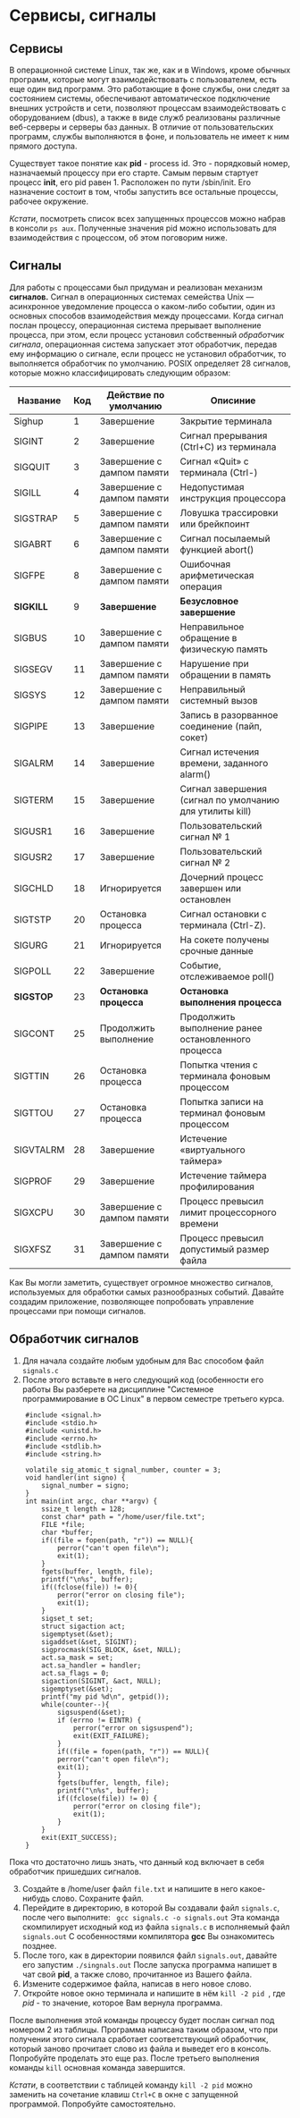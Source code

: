 # Сервисы, сигналы
## Cервисы
В операционной системе Linux, так же, как и в Windows, кроме обычных программ, которые могут взаимодействовать с пользователем, есть еще один вид программ. Это работающие в фоне службы, они следят за состоянием системы, обеспечивают автоматическое подключение внешних устройств и сети, позволяют процессам взаимодействовать с оборудованием (dbus), а также в виде служб реализованы различные веб-серверы и серверы баз данных. В отличие от пользовательских программ, службы выполняются в фоне, и пользователь не имеет к ним прямого доступа.

Существует такое понятие как **pid** - process id. Это - порядковый номер, назначаемый процессу при его старте. 
Самым первым стартует процесс **init**, его pid равен 1. Расположен по пути /sbin/init. Его назначение состоит в том, чтобы запустить все остальные процессы, рабочее окружение. 

*Кстати*, посмотреть список всех запущенных процессов можно набрав в консоли `ps aux`. Полученные значения pid можно использовать для взаимодействия с процессом, об этом поговорим ниже.

## Сигналы
Для работы с процессами был придуман и реализован механизм **сигналов.** Сигнал в операционных системах семейства Unix — асинхронное уведомление процесса о каком-либо событии, один из основных способов взаимодействия между процессами. Когда сигнал послан процессу, операционная система прерывает выполнение процесса, при этом, если процесс установил собственный _обработчик сигнала_, операционная система запускает этот обработчик, передав ему информацию о сигнале, если процесс не установил обработчик, то выполняется обработчик по умолчанию.
POSIX определяет 28 сигналов, которые можно классифицировать следующим образом:

|Название|Код  | Действие по умолчанию| Описиние 
|--|--|--|--|
|Sighup     |1 | Завершение               |Закрытие терминала
|SIGINT     |2 |Завершение                |Сигнал прерывания (Ctrl+C) из терминала|
|SIGQUIT    |3 |Завершение с дампом памяти|Сигнал «Quit» с терминала (Ctrl-\) |
|SIGILL     |4 |Завершение с дампом памяти|Недопустимая инструкция процессора |
|SIGSTRAP   |5 |Завершение с дампом памяти|Ловушка трассировки или брейкпоинт |
|SIGABRT    |6 |Завершение с дампом памяти|Сигнал посылаемый функцией abort()|
|SIGFPE     |8 |Завершение с дампом памяти|Ошибочная арифметическая операция|
|**SIGKILL**|9 |**Завершение**            |**Безусловное завершение** |
|SIGBUS     |10|Завершение с дампом памяти|Неправильное обращение в физическую память |
|SIGSEGV    |11|Завершение с дампом памяти|Нарушение при обращении в память |
|SIGSYS     |12|Завершение с дампом памяти|Неправильный системный вызов |
|SIGPIPE    |13|Завершение                |Запись в разорванное соединение (пайп, сокет) |
|SIGALRM    |14|Завершение                |Сигнал истечения времени, заданного alarm() |
|SIGTERM    |15|Завершение                |Сигнал завершения (сигнал по умолчанию для утилиты kill) |
|SIGUSR1    |16|Завершение                |Пользовательский сигнал № 1 |
|SIGUSR2    |17|Завершение                |Пользовательский сигнал № 2 |
|SIGCHLD    |18|Игнорируется              |Дочерний процесс завершен или остановлен |
|SIGTSTP    |20|Остановка процесса        |Сигнал остановки с терминала (Ctrl-Z). |
|SIGURG     |21|Игнорируется              |На сокете получены срочные данные |
|SIGPOLL    |22|Завершение                |Событие, отслеживаемое poll() |
|**SIGSTOP**|23|**Остановка процесса**    |**Остановка выполнения процесса**|
|SIGCONT    |25|Продолжить выполнение     |Продолжить выполнение ранее остановленного процесса |
|SIGTTIN    |26|Остановка процесса        |Попытка чтения с терминала фоновым процессом |
|SIGTTOU    |27|Остановка процесса        |Попытка записи на терминал фоновым процессом |
|SIGVTALRM  |28|Завершение                |Истечение «виртуального таймера» |
|SIGPROF    |29|Завершение                |Истечение таймера профилирования |
|SIGXCPU    |30|Завершение с дампом памяти|Процесс превысил лимит процессорного времени |
|SIGXFSZ    |31|Завершение с дампом памяти|Процесс превысил допустимый размер файла |

Как Вы могли заметить, существует огромное множество сигналов, используемых для обработки самых разнообразных событий.
Давайте создадим приложение, позволяющее попробовать управление процессами при помощи сигналов.

## Обработчик сигналов
1. Для начала создайте любым удобным для Вас способом файл `signals.c`
2. После этого вставьте в него следующий код (особенности его работы Вы разберете на дисциплине "Системное программирование в ОС Linux" в первом семестре третьего курса.
```
    #include <signal.h>
    #include <stdio.h>
    #include <unistd.h>
    #include <errno.h>
    #include <stdlib.h>
    #include <string.h>
    
    volatile sig_atomic_t signal_number, counter = 3;
    void handler(int signo) {
        signal_number = signo;
    }
    int main(int argc, char **argv) {
        ssize_t length = 128;
        const char* path = "/home/user/file.txt";
        FILE *file;
        char *buffer;
        if((file = fopen(path, "r")) == NULL){
            perror("can't open file\n");
            exit(1);
        }
        fgets(buffer, length, file);
        printf("\n%s", buffer); 
        if((fclose(file)) != 0){
            perror("error on closing file");
            exit(1);
        }
        sigset_t set;
        struct sigaction act;
        sigemptyset(&set);
        sigaddset(&set, SIGINT);
        sigprocmask(SIG_BLOCK, &set, NULL);
        act.sa_mask = set;
        act.sa_handler = handler;
        act.sa_flags = 0;
        sigaction(SIGINT, &act, NULL);
        sigemptyset(&set);
        printf("my pid %d\n", getpid());
        while(counter--){
            sigsuspend(&set);
            if (errno != EINTR) {
                perror("error on sigsuspend");
                exit(EXIT_FAILURE);
            }
            if((file = fopen(path, "r")) == NULL){
            perror("can't open file\n");
            exit(1);
            }
            fgets(buffer, length, file);
            printf("\n%s", buffer); 
            if((fclose(file)) != 0) {
                perror("error on closing file");
                exit(1);
            }
        }
        exit(EXIT_SUCCESS);
    }
 ```

Пока что достаточно лишь знать, что данный код включает в себя обработчик пришедших сигналов. 

3. Создайте в /home/user файл `file.txt` и напишите в него какое-нибудь слово. Сохраните файл.
4. Перейдите в директорию, в которой Вы создавали файл `signals.c`, после чего выполните:
 ``` gcc signals.c -o signals.out```
 Эта команда скомпилирует исходный код из файла `signals.c` в исполняемый файл `signals.out`
С особенностями компилятора **gcc** Вы ознакомитесь позднее.
5. После того, как в директории появился файл `signals.out`, давайте его запустим
```./singnals.out```
После запуска программа напишет в чат свой **pid**, а также слово, прочитанное из Вашего файла. 
6. Измените содержимое файла, написав в него новое слово. 
7. Откройте новое окно терминала и напишите в нём 
```kill -2 pid ```, где _pid_ - то значение, которое Вам вернула программа. 

После выполнения этой команды процессу будет послан сигнал под номером 2 из таблицы. Программа написана таким образом, что при получении этого сигнала сработает соответствующий обработчик, который заново прочитает слово из файла и выведет его в консоль. 
Попробуйте проделать это еще раз.
После третьего выполнения команды `kill` основная команда завершится.

_Кстати_, в соответствии с таблицей команду `kill -2 pid` можно заменить на сочетание клавиш `Ctrl+C` в окне с запущенной программой. Попробуйте самостоятельно.
